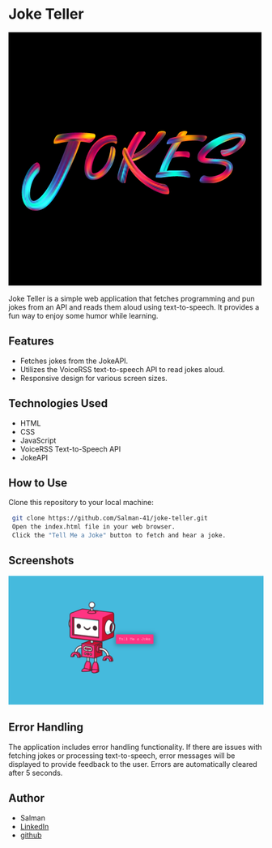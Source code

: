# Joke Teller

![Joke Teller](./joke%20favicon.png)

Joke Teller is a simple web application that fetches programming and pun jokes from an API and reads them aloud using text-to-speech. It provides a fun way to enjoy some humor while learning.

## Features

- Fetches jokes from the JokeAPI.
- Utilizes the VoiceRSS text-to-speech API to read jokes aloud.
- Responsive design for various screen sizes.

## Technologies Used

- HTML
- CSS
- JavaScript
- VoiceRSS Text-to-Speech API
- JokeAPI

## How to Use

Clone this repository to your local machine:

```bash
 git clone https://github.com/Salman-41/joke-teller.git
 Open the index.html file in your web browser.
 Click the "Tell Me a Joke" button to fetch and hear a joke.
```

## Screenshots

![Joke Teller Screenshot](Joke-teller%20ss.png)

## Error Handling

The application includes error handling functionality. If there are issues with fetching jokes or processing text-to-speech, error messages will be displayed to provide feedback to the user. Errors are automatically cleared after 5 seconds.

## Author

- Salman
- [LinkedIn](www.linkedin.com/in/salman-yz/)
- [github](https://github.com/Salman-41/)

